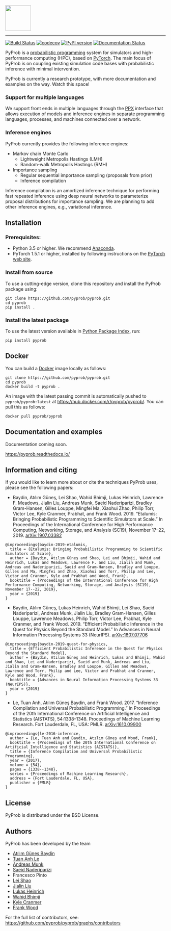 <div align="left">
  <a href="https://pyprob.readthedocs.io/en/latest/"> <img height="80px" src="docs/source/_static/img/pyprob-logo-large.png"></a>
</div>

-----------------------------------------

[![Build Status](https://travis-ci.org/pyprob/pyprob.svg?branch=master)](https://travis-ci.org/pyprob/pyprob)
[![codecov](https://codecov.io/gh/pyprob/pyprob/branch/master/graph/badge.svg)](https://codecov.io/gh/pyprob/pyprob)
[![PyPI version](https://badge.fury.io/py/pyprob.svg)](https://badge.fury.io/py/pyprob)
[![Documentation Status](https://readthedocs.org/projects/pyprob/badge/?version=latest)](https://pyprob.readthedocs.io/en/latest/?badge=latest)

PyProb is a [probabilistic programming](http://probabilistic-programming.org) system for simulators and high-performance computing (HPC), based on [PyTorch](http://pytorch.org/). The main focus of PyProb is on coupling existing simulation code bases with probabilistic inference with minimal intervention.

PyProb is currently a research prototype, with more
documentation and examples on the way. Watch this space!

### Support for multiple languages

We support front ends in multiple languages through the
[PPX](https://github.com/pyprob/ppx) interface that allows execution of models
and inference engines in separate programming languages, processes, and machines
connected over a network.

### Inference engines

PyProb currently provides the following inference engines:
* Markov chain Monte Carlo
  * Lightweight Metropolis Hastings (LMH)
  * Random-walk Metropolis Hastings (RMH)
* Importance sampling
  * Regular sequential importance sampling (proposals from prior)
  * Inference compilation

Inference compilation is an amortized inference technique for performing fast
repeated inference using deep neural networks to parameterize proposal
distributions for importance sampling. We are planning to add other inference engines, e.g., variational inference.

## Installation

### Prerequisites:

* Python 3.5 or higher. We recommend [Anaconda](https://www.continuum.io/).
* PyTorch 1.5.1 or higher, installed by following instructions on the [PyTorch
  web site](http://pytorch.org/).

### Install from source
To use a cutting-edge version, clone this repository and install the PyProb package using:

```
git clone https://github.com/pyprob/pyprob.git
cd pyprob
pip install .
```

### Install the latest package
To use the latest version available in [Python Package
Index](https://pypi.org/project/pyprob/), run:

```
pip install pyprob
```

## Docker

You can build a [Docker](https://hub.docker.com/search/?type=edition&offering=community) image locally as follows:
```
git clone https://github.com/pyprob/pyprob.git
cd pyprob
docker build -t pyprob .
```

An image with the latest passing commit is automatically pushed to `pyprob/pyprob:latest` at https://hub.docker.com/r/pyprob/pyprob/. You can pull this as follows:
```
docker pull pyprob/pyprob
```

## Documentation and examples

Documentation coming soon.

https://pyprob.readthedocs.io/

## Information and citing

If you would like to learn more about or cite the techniques PyProb uses, please see the following papers:

* Baydin, Atılım Güneş, Lei Shao, Wahid Bhimji, Lukas Heinrich, Lawrence F. Meadows, Jialin Liu, Andreas Munk, Saeid Naderiparizi, Bradley Gram-Hansen, Gilles Louppe, Mingfei Ma, Xiaohui Zhao, Philip Torr, Victor Lee, Kyle Cranmer, Prabhat, and Frank Wood. 2019. “Etalumis: Bringing Probabilistic Programming to Scientific Simulators at Scale.” In Proceedings of the International Conference for High Performance Computing, Networking, Storage, and Analysis (SC19), November 17–22, 2019. [arXiv:1907.03382](https://arxiv.org/abs/1907.03382)
```
@inproceedings{baydin-2019-etalumis,
  title = {Etalumis: Bringing Probabilistic Programming to Scientific Simulators at Scale},
  author = {Baydin, Atılım Güneş and Shao, Lei and Bhimji, Wahid and Heinrich, Lukas and Meadows, Lawrence F. and Liu, Jialin and Munk, Andreas and Naderiparizi, Saeid and Gram-Hansen, Bradley and Louppe, Gilles and Ma, Mingfei and Zhao, Xiaohui and Torr, Philip and Lee, Victor and Cranmer, Kyle and Prabhat and Wood, Frank},
  booktitle = {Proceedings of the International Conference for High Performance Computing, Networking, Storage, and Analysis (SC19), November 17--22, 2019},
  year = {2019}
}
```

* Baydin, Atılım Güneş, Lukas Heinrich, Wahid Bhimji, Lei Shao, Saeid Naderiparizi, Andreas Munk, Jialin Liu, Bradley Gram-Hansen, Gilles Louppe, Lawrence Meadows, Philip Torr, Victor Lee, Prabhat, Kyle Cranmer, and Frank Wood. 2019. “Efficient Probabilistic Inference in the Quest for Physics Beyond the Standard Model.” In Advances in Neural Information Processing Systems 33 (NeurIPS). [arXiv:1807.07706](https://arxiv.org/abs/1807.07706)
```
@inproceedings{baydin-2019-quest-for-physics,
  title = {Efficient Probabilistic Inference in the Quest for Physics Beyond the Standard Model},
  author = {Baydin, Atılım Güneş and Heinrich, Lukas and Bhimji, Wahid and Shao, Lei and Naderiparizi, Saeid and Munk, Andreas and Liu, Jialin and Gram-Hansen, Bradley and Louppe, Gilles and Meadows, Lawrence and Torr, Philip and Lee, Victor and Prabhat and Cranmer, Kyle and Wood, Frank},
  booktitle = {Advances in Neural Information Processing Systems 33 (NeurIPS)},
  year = {2019}
}
```
* Le, Tuan Anh, Atılım Güneş Baydin, and Frank Wood. 2017. “Inference Compilation and Universal Probabilistic Programming.” In Proceedings of the 20th International Conference on Artificial Intelligence and Statistics (AISTATS), 54:1338–1348. Proceedings of Machine Learning Research. Fort Lauderdale, FL, USA: PMLR. [arXiv:1610.09900](https://arxiv.org/abs/1610.09900)
```
@inproceedings{le-2016-inference,
  author = {Le, Tuan Anh and Baydin, Atılım Güneş and Wood, Frank},
  booktitle = {Proceedings of the 20th International Conference on Artificial Intelligence and Statistics (AISTATS)},
  title = {Inference Compilation and Universal Probabilistic Programming},
  year = {2017},
  volume = {54},
  pages = {1338--1348},
  series = {Proceedings of Machine Learning Research},
  address = {Fort Lauderdale, FL, USA},
  publisher = {PMLR}
}
```

## License

PyProb is distributed under the BSD License.

## Authors

PyProb has been developed by the team

* [Atılım Güneş Baydin](http://www.robots.ox.ac.uk/~gunes/)
* [Tuan Anh Le](http://www.tuananhle.co.uk/)
* [Andreas Munk](https://ammunk.com/)
* [Saeid Naderiparizi](https://www.cs.ubc.ca/~saeidnp/)
* Francesco Pinto
* [Lei Shao](https://www.intel.com/content/www/us/en/artificial-intelligence/bios/lei-shao.html)
* [Jialin Liu](https://sites.google.com/site/jailinliu/)
* [Lukas Heinrich](http://www.lukasheinrich.com/)
* [Wahid Bhimji](http://www.nersc.gov/about/nersc-staff/data-analytics-services/wahid-bhimji/)
* [Kyle Cranmer](http://theoryandpractice.org/)
* [Frank Wood](http://www.cs.ubc.ca/~fwood/index.html)

For the full list of contributors, see: https://github.com/pyprob/pyprob/graphs/contributors
